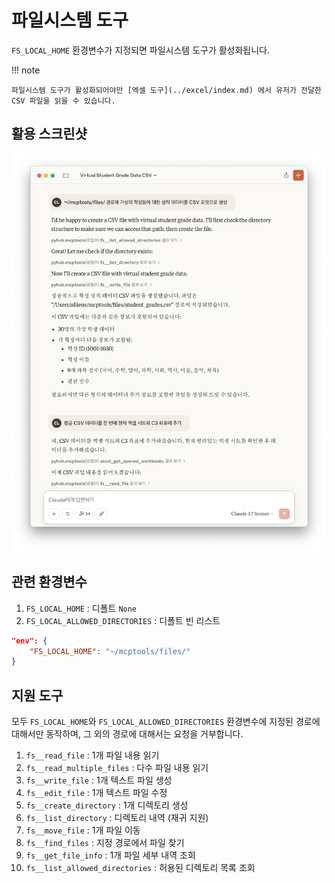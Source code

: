 # 파일시스템 도구

`FS_LOCAL_HOME` 환경변수가 지정되면 파일시스템 도구가 활성화됩니다.

!!! note

    파일시스템 도구가 활성화되어야만 [엑셀 도구](../excel/index.md) 에서 유저가 전달한 CSV 파일을 읽을 수 있습니다.

## 활용 스크린샷

![](./assets/virtual-students-csv-data.png#noborder)

## 관련 환경변수

1. `FS_LOCAL_HOME` : 디폴트 `None`
2. `FS_LOCAL_ALLOWED_DIRECTORIES` : 디폴트 빈 리스트

``` json title="적용 예시"
"env": {
    "FS_LOCAL_HOME": "~/mcptools/files/"
}
```


## 지원 도구

모두 `FS_LOCAL_HOME`와 `FS_LOCAL_ALLOWED_DIRECTORIES` 환경변수에 지정된 경로에 대해서만 동작하며, 그 외의 경로에 대해서는 요청을 거부합니다.

1. `fs__read_file` : 1개 파일 내용 읽기
2. `fs__read_multiple_files` : 다수 파일 내용 읽기 
3. `fs__write_file` : 1개 텍스트 파일 생성
4. `fs__edit_file` : 1개 텍스트 파일 수정
5. `fs__create_directory` : 1개 디렉토리 생성
6. `fs__list_directory` : 디렉토리 내역 (재귀 지원)
7. `fs__move_file` : 1개 파일 이동
8. `fs__find_files` : 지정 경로에서 파일 찾기
9. `fs__get_file_info` : 1개 파일 세부 내역 조회
10. `fs__list_allowed_directories` : 허용된 디렉토리 목록 조회
